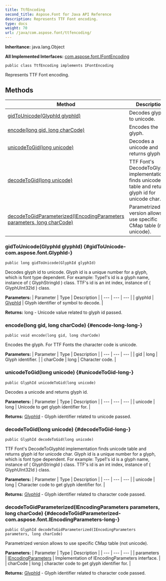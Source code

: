 ```yaml
---
title: TtfEncoding
second_title: Aspose.Font for Java API Reference
description: Represents TTF Font encoding.
type: docs
weight: 70
url: /java/com.aspose.font/ttfencoding/
---
```

**Inheritance:**
java.lang.Object

**All Implemented Interfaces:**
[com.aspose.font.IFontEncoding](../../com.aspose.font/ifontencoding)
```
public class TtfEncoding implements IFontEncoding
```

Represents TTF Font encoding.
## Methods

| Method | Description |
| --- | --- |
| [gidToUnicode(GlyphId glyphId)](#gidToUnicode-com.aspose.font.GlyphId-) | Decodes glyph id to unicode. |
| [encode(long gid, long charCode)](#encode-long-long-) | Encodes the glyph. |
| [unicodeToGid(long unicode)](#unicodeToGid-long-) | Decodes a unicode and returns glyph id. |
| [decodeToGid(long unicode)](#decodeToGid-long-) | TTF Font's DecodeToGlyphId implementation finds unicode table and returns glyph id for unicode char. |
| [decodeToGidParameterized(IEncodingParameters parameters, long charCode)](#decodeToGidParameterized-com.aspose.font.IEncodingParameters-long-) | Parametrized version allows to use specific CMap table (not unicode). |
### gidToUnicode(GlyphId glyphId) {#gidToUnicode-com.aspose.font.GlyphId-}
```
public long gidToUnicode(GlyphId glyphId)
```


Decodes glyph id to unicode. Glyph id is a unique number for a glyph, which is font type dependent. For example: Type1's id is a glyph name, instance of ( GlyphStringId ) class. TTF's id is an int index, instance of ( GlyphUInt32Id ) class.

**Parameters:**
| Parameter | Type | Description |
| --- | --- | --- |
| glyphId | [GlyphId](../../com.aspose.font/glyphid) | Glyph identifier of symbol to decode. |

**Returns:**
long - Unicode value related to glyph id passed.
### encode(long gid, long charCode) {#encode-long-long-}
```
public void encode(long gid, long charCode)
```


Encodes the glyph. For TTF Fonts the character code is unicode.

**Parameters:**
| Parameter | Type | Description |
| --- | --- | --- |
| gid | long | Glyph identifier. |
| charCode | long | Character code. |

### unicodeToGid(long unicode) {#unicodeToGid-long-}
```
public GlyphId unicodeToGid(long unicode)
```


Decodes a unicode and returns glyph id.

**Parameters:**
| Parameter | Type | Description |
| --- | --- | --- |
| unicode | long | Unicode to get glyph identifier for. |

**Returns:**
[GlyphId](../../com.aspose.font/glyphid) - Glyph identifier related to unicode passed.
### decodeToGid(long unicode) {#decodeToGid-long-}
```
public GlyphId decodeToGid(long unicode)
```


TTF Font's DecodeToGlyphId implementation finds unicode table and returns glyph id for unicode char. Glyph id is a unique number for a glyph, which is font type dependent. For example: Type1's id is a glyph name, instance of ( GlyphStringId ) class. TTF's id is an int index, instance of ( GlyphUInt32Id ) class.

**Parameters:**
| Parameter | Type | Description |
| --- | --- | --- |
| unicode | long | Character code to get glyph identifier for. |

**Returns:**
[GlyphId](../../com.aspose.font/glyphid) - Glyph identifier related to character code passed.
### decodeToGidParameterized(IEncodingParameters parameters, long charCode) {#decodeToGidParameterized-com.aspose.font.IEncodingParameters-long-}
```
public GlyphId decodeToGidParameterized(IEncodingParameters parameters, long charCode)
```


Parametrized version allows to use specific CMap table (not unicode).

**Parameters:**
| Parameter | Type | Description |
| --- | --- | --- |
| parameters | [IEncodingParameters](../../com.aspose.font/iencodingparameters) | Implementation of  IEncodingParameters  interface. |
| charCode | long | character code to get glyph identifier for. |

**Returns:**
[GlyphId](../../com.aspose.font/glyphid) - Glyph identifier related to character code passed.
